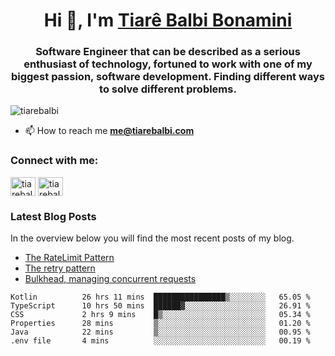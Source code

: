 

<h1 align="center">Hi 👋, I'm <a href="https://tiarebalbi.com?utm_source=github&utm_medium=profile&utm_campaign=github_profile">Tiarê Balbi Bonamini</a></h1>

<h3 align="center">Software Engineer that can be described as a serious enthusiast of technology, fortuned to work with one of my biggest passion, software development. Finding different ways to solve different problems.</h3>

<p align="left"> <img src="https://komarev.com/ghpvc/?username=tiarebalbi" alt="tiarebalbi" /> </p>

- 📫 How to reach me **me@tiarebalbi.com**

<p align="left">
<h3 align="left">Connect with me:</h3>
<a href="https://twitter.com/tiarebalbi" target="blank"><img align="center" src="https://cdn.jsdelivr.net/npm/simple-icons@3.0.1/icons/twitter.svg" alt="tiarebalbi" height="30" width="40" /></a>
<a href="https://instagram.com/tiarebalbi" target="blank"><img align="center" src="https://cdn.jsdelivr.net/npm/simple-icons@3.0.1/icons/instagram.svg" alt="tiarebalbi" height="30" width="40" /></a>
</p>

### Latest Blog Posts

In the overview below you will find the most recent posts of my blog.

* [The RateLimit Pattern](https://tiarebalbi.com/article/week-4-the-rate-limit-pattern?utm_source=github&utm_medium=profile&utm_campaign=github_profile)
* [The retry pattern](https://tiarebalbi.com/article/week-3-the-retry-pattern?utm_source=github&utm_medium=profile&utm_campaign=github_profile)
* [Bulkhead, managing concurrent requests](https://tiarebalbi.com/article/week-2-bulkhead-managing-concurrent-requests?utm_source=github&utm_medium=profile&utm_campaign=github_profile)

<!--START_SECTION:waka-->

```text
Kotlin          26 hrs 11 mins  ████████████████▒░░░░░░░░   65.05 %
TypeScript      10 hrs 50 mins  ██████▓░░░░░░░░░░░░░░░░░░   26.91 %
CSS             2 hrs 9 mins    █▒░░░░░░░░░░░░░░░░░░░░░░░   05.34 %
Properties      28 mins         ▒░░░░░░░░░░░░░░░░░░░░░░░░   01.20 %
Java            22 mins         ▒░░░░░░░░░░░░░░░░░░░░░░░░   00.95 %
.env file       4 mins          ░░░░░░░░░░░░░░░░░░░░░░░░░   00.19 %
```

<!--END_SECTION:waka-->

